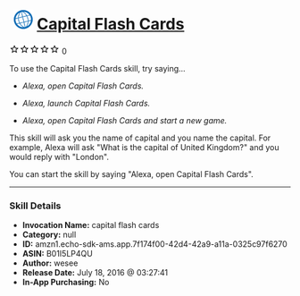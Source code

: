 # &nbsp;<img src="skill_icon" alt="Capital Flash Cards icon" width="36"> [Capital Flash Cards](http://alexa.amazon.com/#skills/amzn1.echo-sdk-ams.app.7f174f00-42d4-42a9-a11a-0325c97f6270)
![0 stars](../../images/ic_star_border_black_18dp_1x.png)![0 stars](../../images/ic_star_border_black_18dp_1x.png)![0 stars](../../images/ic_star_border_black_18dp_1x.png)![0 stars](../../images/ic_star_border_black_18dp_1x.png)![0 stars](../../images/ic_star_border_black_18dp_1x.png) 0

To use the Capital Flash Cards skill, try saying...

* *Alexa, open Capital Flash Cards.*

* *Alexa, launch Capital Flash Cards.*

* *Alexa, open Capital Flash Cards and start a new game.*

This skill will ask you the name of capital and you name the capital.  For example, Alexa will ask "What is the capital of United Kingdom?" and you would reply with "London".

You can start the skill by saying "Alexa, open Capital Flash Cards".

***

### Skill Details

* **Invocation Name:** capital flash cards
* **Category:** null
* **ID:** amzn1.echo-sdk-ams.app.7f174f00-42d4-42a9-a11a-0325c97f6270
* **ASIN:** B01I5LP4QU
* **Author:** wesee
* **Release Date:** July 18, 2016 @ 03:27:41
* **In-App Purchasing:** No
